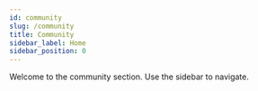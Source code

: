 ```yaml
---
id: community
slug: /community
title: Community
sidebar_label: Home
sidebar_position: 0
---
```


Welcome to the community section.
Use the sidebar to navigate.
